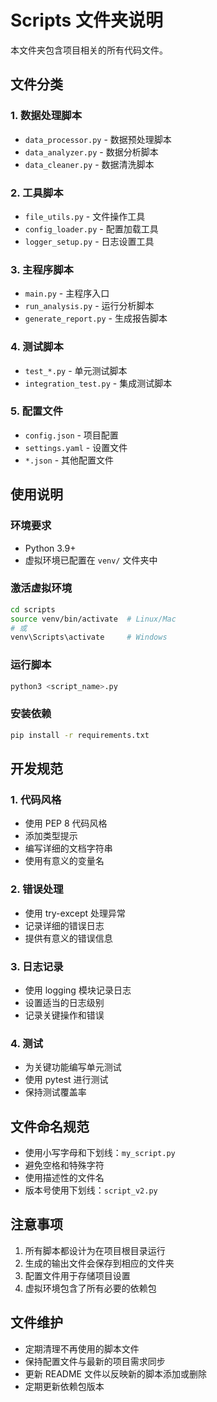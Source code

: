 # Scripts 文件夹说明

本文件夹包含项目相关的所有代码文件。

## 文件分类

### 1. 数据处理脚本
- `data_processor.py` - 数据预处理脚本
- `data_analyzer.py` - 数据分析脚本
- `data_cleaner.py` - 数据清洗脚本

### 2. 工具脚本
- `file_utils.py` - 文件操作工具
- `config_loader.py` - 配置加载工具
- `logger_setup.py` - 日志设置工具

### 3. 主程序脚本
- `main.py` - 主程序入口
- `run_analysis.py` - 运行分析脚本
- `generate_report.py` - 生成报告脚本

### 4. 测试脚本
- `test_*.py` - 单元测试脚本
- `integration_test.py` - 集成测试脚本

### 5. 配置文件
- `config.json` - 项目配置
- `settings.yaml` - 设置文件
- `*.json` - 其他配置文件

## 使用说明

### 环境要求
- Python 3.9+
- 虚拟环境已配置在 `venv/` 文件夹中

### 激活虚拟环境
```bash
cd scripts
source venv/bin/activate  # Linux/Mac
# 或
venv\Scripts\activate     # Windows
```

### 运行脚本
```bash
python3 <script_name>.py
```

### 安装依赖
```bash
pip install -r requirements.txt
```

## 开发规范

### 1. 代码风格
- 使用 PEP 8 代码风格
- 添加类型提示
- 编写详细的文档字符串
- 使用有意义的变量名

### 2. 错误处理
- 使用 try-except 处理异常
- 记录详细的错误日志
- 提供有意义的错误信息

### 3. 日志记录
- 使用 logging 模块记录日志
- 设置适当的日志级别
- 记录关键操作和错误

### 4. 测试
- 为关键功能编写单元测试
- 使用 pytest 进行测试
- 保持测试覆盖率

## 文件命名规范

- 使用小写字母和下划线：`my_script.py`
- 避免空格和特殊字符
- 使用描述性的文件名
- 版本号使用下划线：`script_v2.py`

## 注意事项

1. 所有脚本都设计为在项目根目录运行
2. 生成的输出文件会保存到相应的文件夹
3. 配置文件用于存储项目设置
4. 虚拟环境包含了所有必要的依赖包

## 文件维护

- 定期清理不再使用的脚本文件
- 保持配置文件与最新的项目需求同步
- 更新 README 文件以反映新的脚本添加或删除
- 定期更新依赖包版本
